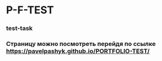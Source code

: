 # P-F-TEST

### test-task

### Страницу можно посмотреть перейдя по ссылке https://pavelpashyk.github.io/PORTFOLIO-TEST/

